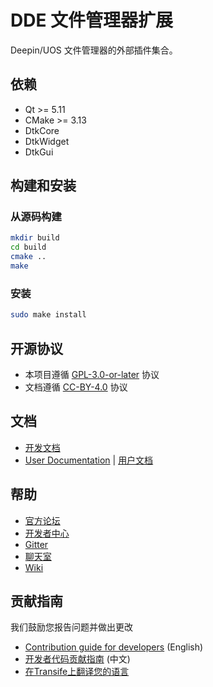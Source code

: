 # DDE 文件管理器扩展

Deepin/UOS 文件管理器的外部插件集合。

## 依赖

- Qt >= 5.11
- CMake >= 3.13
- DtkCore
- DtkWidget
- DtkGui

## 构建和安装

### 从源码构建

```bash
mkdir build
cd build
cmake ..
make
```

### 安装

```bash
sudo make install
```

## 开源协议

- 本项目遵循 [GPL-3.0-or-later](LICENSES/GPL-3.0-or-later.txt) 协议
- 文档遵循 [CC-BY-4.0](LICENSES/CC-BY-4.0.txt) 协议

## 文档

- [开发文档](https://linuxdeepin.github.io/dde-file-manager/)
- [User Documentation](https://wiki.deepin.org/wiki/Deepin_File_Manager) | [用户文档](https://wiki.deepin.org/index.php?title=%E6%B7%B1%E5%BA%A6%E6%96%87%E4%BB%B6%E7%AE%A1%E7%90%86%E5%99%A8)

## 帮助

- [官方论坛](https://bbs.deepin.org/)
- [开发者中心](https://github.com/linuxdeepin/developer-center)
- [Gitter](https://gitter.im/orgs/linuxdeepin/rooms)
- [聊天室](https://webchat.freenode.net/?channels=deepin)
- [Wiki](https://wiki.deepin.org/)

## 贡献指南

我们鼓励您报告问题并做出更改

- [Contribution guide for developers](https://github.com/linuxdeepin/developer-center/wiki/Contribution-Guidelines-for-Developers-en) (English)
- [开发者代码贡献指南](https://github.com/linuxdeepin/developer-center/wiki/Contribution-Guidelines-for-Developers) (中文)
- [在Transife上翻译您的语言](https://www.transifex.com/linuxdeepin/deepin-file-manager/)
